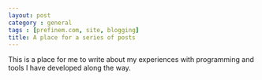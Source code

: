 ```yaml
---
layout: post
category : general
tags : [prefinem.com, site, blogging]
title: A place for a series of posts
---
```


This is a place for me to write about my experiences with programming and tools I have developed along the way.